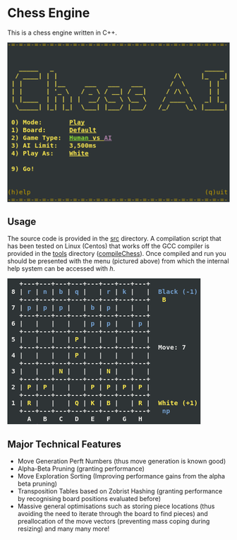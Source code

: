 # Chess Engine
This is a chess engine written in C++.

![menu_example](https://github.com/jacobbox/CVprojects/blob/5dbfeb70926811912f9df80e279c3c093993ee98/7-%20Chess%20Engine/meta/menu_example.png) 

## Usage

The source code is provided in the [src](/7-%20Chess%20Engine/src) directory.  A compilation script that has been tested on Linux (Centos) that works off the GCC compiler is provided in the [tools](/7-%20Chess%20Engine/tools) directory ([compileChess](/7-%20Chess%20Engine/tools/compileChess)).  Once compiled and run you should be presented with the menu (pictured above) from which the internal help system can be accessed with *h*.

![game_example](https://github.com/jacobbox/CVprojects/blob/fd3025564843c6ea0ea47ba1f31324d80c7266aa/7-%20Chess%20Engine/meta/board_example.png) 

## Major Technical Features 

* Move Generation Perft Numbers (thus move generation is known good)
* Alpha-Beta Pruning (granting performance)
* Move Exploration Sorting (Improving performance gains from the alpha beta pruning)
* Transposition Tables based on Zobrist Hashing (granting performance by recognising board positions evaluated before)
* Massive general optimisations such as storing piece locations (thus avoiding the need to iterate through the board to find pieces) and preallocation of the move vectors (preventing mass coping during resizing) and many many more!
